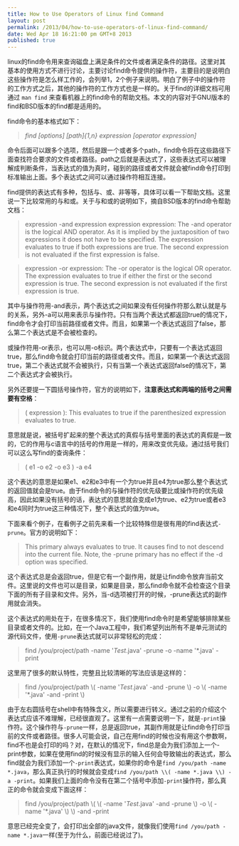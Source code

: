 ```yaml
---
title: How to Use Operators of Linux find Command
layout: post
permalink: /2013/04/how-to-use-operators-of-linux-find-command/
date: Wed Apr 18 16:21:00 pm GMT+8 2013
published: true
---
```


linux的find命令用来查询磁盘上满足条件的文件或者满足条件的路径。这里对其基本的使用方式不进行讨论，主要讨论find命令提供的操作符，主要目的是说明白这些操作符是怎么样工作的，会列举1，2个例子来说明。明白了例子中的操作符的工作方式之后，其他的操作符的工作方式也是一样的。关于find的详细文档可用通过 `man find` 来查看机器上的find命令的帮助文档。本文的内容对于GNU版本的find和BSD版本的find都是适用的。

find命令的基本格式如下：

> *find [options] [path]{1,n} expression [operator expression]*

命令后面可以跟多个选项，然后是跟一个或者多个path，find命令将在这些路径下面查找符合要求的文件或者路径。path之后就是表达式了，这些表达式可以被理解成判断条件，当表达式的值为真时，碰到的路径或者文件就会被find命令打印到标准输出上面。多个表达式之间可以通过操作符相互连接。

find提供的表达式有多种，包括与、或、非等等，具体可以看一下帮助文档。这里说一下比较常用的与和或。关于与和或的说明如下，摘自BSD版本的find命令帮助文档：

>expression -and expression  expression expression: The -and operator is the logical AND operator.  As it is implied by the juxtaposition of two expressions it does not have to be specified.  The expression evaluates to true if both expressions are true. The second expression is not evaluated if the first expression is false. 

> expression -or expression: The -or operator is the logical OR operator.  The expression evaluates to true if either the first or the second expression is true.  The second expression is not evaluated if the first expression is true.

其中与操作符用-and表示，两个表达式之间如果没有任何操作符那么默认就是与的关系，另外-a可以用来表示与操作符。只有当两个表达式都返回true的情况下，find命令才会打印当前路径或者文件。而且，如果第一个表达式返回了false，那么第二个表达式是不会被检查的。

或操作符用-or表示，也可以用-o标识。两个表达式中，只要有一个表达式返回true，那么find命令就会打印当前的路径或者文件。而且，如果第一个表达式返回true，第二个表达式就不会被执行，只有当第一个表达式返回false的情况下，第二个表达式才会被执行。

另外还要提一下圆括号操作符，官方的说明如下，**注意表达式和两端的括号之间需要有空格**：

> ( expression ): This evaluates to true if the parenthesized expression evaluates to true.

意思就是说，被括号扩起来的整个表达式的真假与括号里面的表达式的真假是一致的，它的作用与c语言中的括号的作用是一样的，用来改变优先级。通过括号我们可以这么写find的查询条件：

> ( e1 -o e2 -o e3 ) -a e4

这个表达的意思是如果e1、e2和e3中有一个为true并且e4为true那么整个表达式的返回值就会是true。由于find命令的与操作符的优先级要比或操作符的优先级高，因此如果没有括号的话，表达式的意思就会变成e1为true、e2为true或者e3和e4同时为true这三种情况下，整个表达式的值为true。

下面来看个例子，在看例子之前先来看一个比较特殊但是很有用的find表达式`-prune`。官方的说明如下：

> This primary always evaluates to true.  It causes find to not descend into the current file.  Note, the -prune primary has no effect if the -d option was specified.

这个表达式总是会返回true，但是它有一个副作用，就是让find命令放弃当前文件。这里说的文件也可以是目录，如果是目录，那么find命令就不会检查这个目录下面的所有子目录和文件。另外，当-d选项被打开的时候，-prune表达式的副作用就会消失。

这个表达式的用处在于，在很多情况下，我们使用find命令时是希望能够排除某些目录或者文件的。比如，在一个Java工程中，我们希望列出所有不是单元测试的源代码文件，使用`-prune`表达式就可以非常轻松的完成：

> find /you/project/path -name '*Test*.java' -prune -o -name '*.java' -print

这里用了很多的默认特性，完整且比较清晰的写法应该是这样的：

> find /you/project/path \\( -name '*Test*.java'  -and -prune \\) -o \\( -name '*.java' -and -print \\)

由于左右圆括号在shell中有特殊含义，所以需要进行转义。通过之前的介绍这个表达式应该不难理解，已经很直观了。这里有一点需要说明一下，就是`-print`操作符。这个操作符与`-prune`一样，总是返回true，其副作用就是让find命令打印当前的文件或者路径。很多人可能会说，自己在用find的时候也没有用这个参数啊，find不也是会打印的吗？对，在默认的情况下，find总是会为我们添加上一个-print参数，如果在使用find的时候没有显示的输入任何会导致输出的表达式，那么find就会为我们添加一个`-print`表达式，如果你的命令是`find /you/path -name *.java`，那么真正执行的时候就会变成`find /you/path \\( -name *.java \\) -a -print`。如果我们上面的命令没有在第二个括号中添加`-print`操作符，那么真正的命令就会变成下面这样：

> find /you/project/path \\( \\( -name '*Test*.java'  -and -prune \\) -o \\( -name '*.java' \\) \\) -and -print

意思已经完全变了，会打印出全部的java文件，就像我们使用`find /you/path -name *.java`一样(至于为什么，前面已经说过了)。

